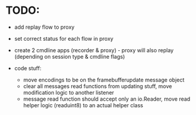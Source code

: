 
# TODO:
* add replay flow to proxy
* set correct status for each flow in proxy
* create 2 cmdline apps (recorder & proxy) - proxy will also replay (depending on session type & cmdline flags)

* code stuff:
    * move encodings to be on the framebufferupdate message object
    * clear all messages read functions from updating stuff, move modification logic to another listener
    * message read function should accept only an io.Reader, move read helper logic (readuint8) to an actual helper class